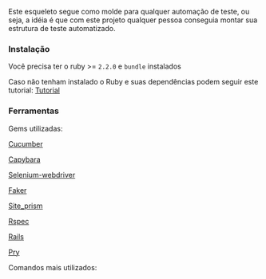 Este esqueleto segue como molde para qualquer automação de teste, ou seja, a idéia é que com este projeto qualquer pessoa conseguia montar sua estrutura de teste automatizado.

### Instalação
Você precisa ter o ruby >= `2.2.0` e  `bundle` instalados

Caso não tenham instalado o Ruby e suas dependências podem seguir este tutorial:
[Tutorial](https://github.com/MyPersonalProjects/first-contact)

### Ferramentas

Gems utilizadas:

[Cucumber](https://cucumber.io/)

[Capybara](https://github.com/jnicklas/capybara)

[Selenium-webdriver](https://github.com/seleniumhq/selenium)

[Faker](https://github.com/stympy/faker)

[Site_prism](https://github.com/natritmeyer/site_prism)

[Rspec](http://rspec.info/)

[Rails](http://rubyonrails.org/)

[Pry](http://pryrepl.org/)


Comandos mais utilizados:
